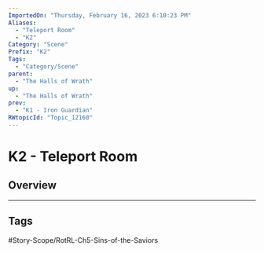 ```yaml
---
ImportedOn: "Thursday, February 16, 2023 6:10:23 PM"
Aliases:
  - "Teleport Room"
  - "K2"
Category: "Scene"
Prefix: "K2"
Tags:
  - "Category/Scene"
parent:
  - "The Halls of Wrath"
up:
  - "The Halls of Wrath"
prev:
  - "K1 - Iron Guardian"
RWtopicId: "Topic_12160"
---
```

# K2 - Teleport Room
## Overview

---
## Tags
#Story-Scope/RotRL-Ch5-Sins-of-the-Saviors

